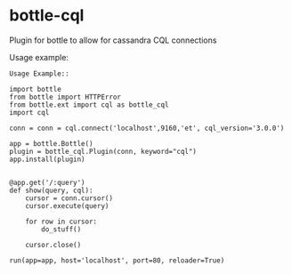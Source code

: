 bottle-cql
==============

Plugin for bottle to allow for cassandra CQL connections

Usage example:
```
Usage Example::

import bottle
from bottle import HTTPError
from bottle.ext import cql as bottle_cql
import cql

conn = conn = cql.connect('localhost',9160,'et', cql_version='3.0.0')

app = bottle.Bottle()
plugin = bottle_cql.Plugin(conn, keyword="cql")
app.install(plugin)


@app.get('/:query')
def show(query, cql):
    cursor = conn.cursor()
    cursor.execute(query)

    for row in cursor:
        do_stuff()

    cursor.close()

run(app=app, host='localhost', port=80, reloader=True)
```